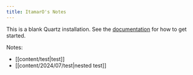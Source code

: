 ```yaml
---
title: ItamarO's Notes
---
```


This is a blank Quartz installation.
See the [documentation](https://quartz.jzhao.xyz) for how to get started.

Notes:
- [[content/test|test]]
- [[content/2024/07/test|nested test]]
